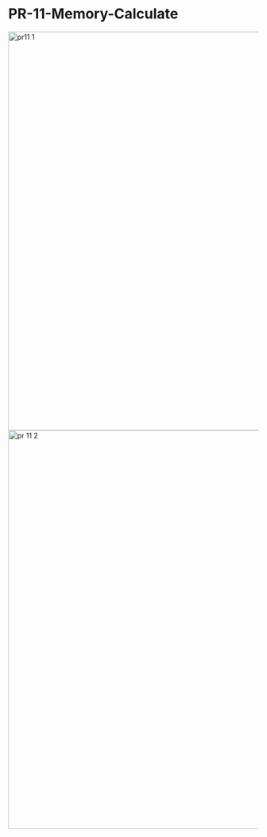 # PR-11-Memory-Calculate

<img width="800" alt="pr11 1" src="https://github.com/user-attachments/assets/7c8691a5-6942-4fb2-b63c-5cac7f32bcb3" />
<img width="800" alt="pr 11 2" src="https://github.com/user-attachments/assets/5b750b1d-55b5-499d-9033-e7febcb280b1" />
